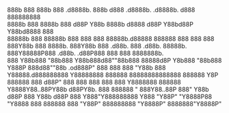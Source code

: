 888b    888        888b    888         .d8888b.                 888b     d888            .d8888b.  .d8888b.  d888 888888888  
8888b   888        8888b   888        d88P  Y88b                8888b   d8888           d88P  Y88bd88P  Y88bd8888 888        
88888b  888        88888b  888        888    888                88888b.d88888                  888888    888  888 888        
888Y88b 888 8888b. 888Y88b 888 .d88b. 888        .d88b. 88888b. 888Y88888P888 .d88b.         .d88P888    888  888 8888888b.  
888 Y88b888    "88b888 Y88b888d88""88b888  88888d8P  Y8b888 "88b888 Y888P 888d88""88b    .od888P" 888    888  888      "Y88b 
888  Y88888.d888888888  Y88888888  888888    88888888888888  888888  Y8P  888888  888   d88P"     888    888  888        888 
888   Y8888888  888888   Y8888Y88..88PY88b  d88PY8b.    888  888888   "   888Y88..88P   888"      Y88b  d88P  888 Y88b  d88P 
888    Y888"Y888888888    Y888 "Y88P"  "Y8888P88 "Y8888 888  888888       888 "Y88P"    888888888  "Y8888P" 8888888"Y8888P"  
                                                                                                                             
